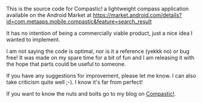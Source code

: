 This is the source code for Compastic! a lightweight compass application available on the Android Market at https://market.android.com/details?id=com.metaaps.mobile.compastic&feature=search_result

It has no intention of being a commercially viable product, just a nice idea I wanted to implement.

I am not saying the code is optimal, nor is it a reference (yekkk no) or bug free! It was made on my spare time for a bit of fun and I am releasing it with the hope that parts could be useful to someone.

If you have any suggestions for improvement, please let me know. I can also take criticism quite well ;-). I know it's far from perfect!

If you want to know the nuts and bolts go to my blog on [Compastic!](http://compastic.blogspot.com/2011/07/compastic.html).

